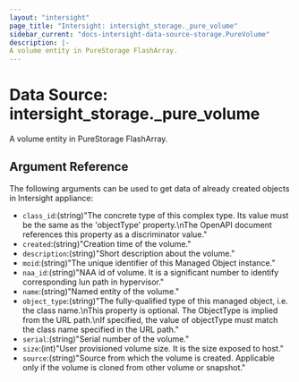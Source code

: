 ```yaml
---
layout: "intersight"
page_title: "Intersight: intersight_storage._pure_volume"
sidebar_current: "docs-intersight-data-source-storage.PureVolume"
description: |-
A volume entity in PureStorage FlashArray.
---
```


# Data Source: intersight_storage._pure_volume
A volume entity in PureStorage FlashArray.
## Argument Reference
The following arguments can be used to get data of already created objects in Intersight appliance:
* `class_id`:(string)"The concrete type of this complex type. Its value must be the same as the 'objectType' property.\nThe OpenAPI document references this property as a discriminator value."
* `created`:(string)"Creation time of the volume."
* `description`:(string)"Short description about the volume."
* `moid`:(string)"The unique identifier of this Managed Object instance."
* `naa_id`:(string)"NAA id of volume. It is a significant number to identify corresponding lun path in hypervisor."
* `name`:(string)"Named entity of the volume."
* `object_type`:(string)"The fully-qualified type of this managed object, i.e. the class name.\nThis property is optional. The ObjectType is implied from the URL path.\nIf specified, the value of objectType must match the class name specified in the URL path."
* `serial`:(string)"Serial number of the volume."
* `size`:(int)"User provisioned volume size. It is the size exposed to host."
* `source`:(string)"Source from which the volume is created. Applicable only if the volume is cloned from other volume or snapshot."
